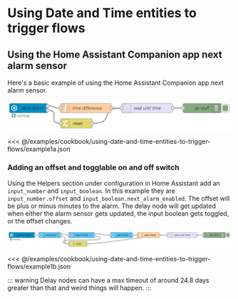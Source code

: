 # Using Date and Time entities to trigger flows

## Using the Home Assistant Companion app next alarm sensor

Here's a basic example of using the Home Assistant Companion app next alarm sensor.

![screenshot](./images/using-date-and-time-entities-to-trigger-flows_01.png)

<<< @/examples/cookbook/using-date-and-time-entities-to-trigger-flows/example1a.json

### Adding an offset and togglable on and off switch

Using the Helpers section under configuration in Home Assistant add an `input_number` and `input_boolean`. In this example they are `input_number.offset` and `input_boolean.next_alarm_enabled`. The offset will be plus or minus minutes to the alarm. The delay node will get updated when either the alarm sensor gets updated, the input boolean gets toggled, or the offset changes.

![screenshot](./images/using-date-and-time-entities-to-trigger-flows_02.png)

<<< @/examples/cookbook/using-date-and-time-entities-to-trigger-flows/example1b.json

::: warning
Delay nodes can have a max timeout of around 24.8 days greater than that and weird things will happen.
:::
